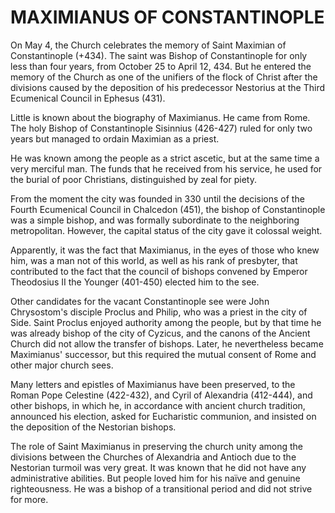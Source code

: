 # MAXIMIANUS OF CONSTANTINOPLE

On May 4, the Church celebrates the memory of Saint Maximian of Constantinople (+434). The saint was Bishop of Constantinople for only less than four years, from October 25 to April 12, 434. But he entered the memory of the Church as one of the unifiers of the flock of Christ after the divisions caused by the deposition of his predecessor Nestorius at the Third Ecumenical Council in Ephesus (431).

Little is known about the biography of Maximianus. He came from Rome. The holy Bishop of Constantinople Sisinnius (426-427) ruled for only two years but managed to ordain Maximian as a priest.

He was known among the people as a strict ascetic, but at the same time a very merciful man. The funds that he received from his service, he used for the burial of poor Christians, distinguished by zeal for piety.

From the moment the city was founded in 330 until the decisions of the Fourth Ecumenical Council in Chalcedon (451), the bishop of Constantinople was a simple bishop, and was formally subordinate to the neighboring metropolitan. However, the capital status of the city gave it colossal weight.

Apparently, it was the fact that Maximianus, in the eyes of those who knew him, was a man not of this world, as well as his rank of presbyter, that contributed to the fact that the council of bishops convened by Emperor Theodosius II the Younger (401-450) elected him to the see.

Other candidates for the vacant Constantinople see were John Chrysostom's disciple Proclus and Philip, who was a priest in the city of Side. Saint Proclus enjoyed authority among the people, but by that time he was already bishop of the city of Cyzicus, and the canons of the Ancient Church did not allow the transfer of bishops. Later, he nevertheless became Maximianus' successor, but this required the mutual consent of Rome and other major church sees.

Many letters and epistles of Maximianus have been preserved, to the Roman Pope Celestine (422-432), and Cyril of Alexandria (412-444), and other bishops, in which he, in accordance with ancient church tradition, announced his election, asked for Eucharistic communion, and insisted on the deposition of the Nestorian bishops.

The role of Saint Maximianus in preserving the church unity among the divisions between the Churches of Alexandria and Antioch due to the Nestorian turmoil was very great. It was known that he did not have any administrative abilities. But people loved him for his naïve and genuine righteousness. He was a bishop of a transitional period and did not strive for more.
